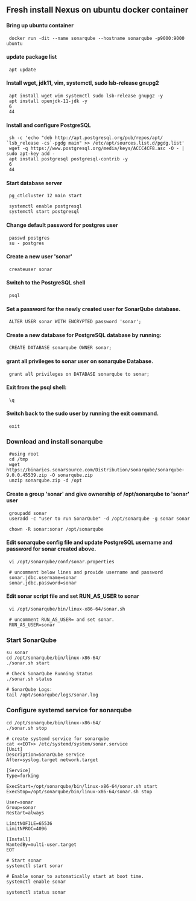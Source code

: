 ## Fresh install Nexus on ubuntu docker container

   #### Bring up ubuntu container
   
     docker run -dit --name sonarqube --hostname sonarqube -p9000:9000 ubuntu
        
   #### update package list
   
     apt update
        
   #### Install wget, jdk11, vim, systemctl, sudo lsb-release gnupg2
   
     apt install wget wim systemctl sudo lsb-release gnupg2 -y
     apt install openjdk-11-jdk -y
     6
     44
        
   #### Install and configure PostgreSQL
   
     sh -c 'echo "deb http://apt.postgresql.org/pub/repos/apt/ `lsb_release -cs`-pgdg main" >> /etc/apt/sources.list.d/pgdg.list'
     wget -q https://www.postgresql.org/media/keys/ACCC4CF8.asc -O - | sudo apt-key add -
     apt install postgresql postgresql-contrib -y
     6
     44
        
   #### Start database server
         
     pg_ctlcluster 12 main start

     systemctl enable postgresql
     systemctl start postgresql
        
   #### Change default password for postgres user
   
     passwd postgres
     su - postgres
        
   #### Create a new user 'sonar'
        
     createuser sonar
        
   #### Switch to the PostgreSQL shell
   
     psql
        
   #### Set a password for the newly created user for SonarQube database.
   
     ALTER USER sonar WITH ENCRYPTED password 'sonar';
        
   #### Create a new database for PostgreSQL database by running:
   
     CREATE DATABASE sonarqube OWNER sonar;
        
   #### grant all privileges to sonar user on sonarqube Database.
   
     grant all privileges on DATABASE sonarqube to sonar;
        
   #### Exit from the psql shell:
   
     \q
        
   #### Switch back to the sudo user by running the exit command.
   
     exit
   
   ### Download and install sonarqube
         
     #using root
     cd /tmp
     wget https://binaries.sonarsource.com/Distribution/sonarqube/sonarqube-9.0.0.45539.zip -O sonarqube.zip
     unzip sonarqube.zip -d /opt
        
   #### Create a group 'sonar' and give ownership of /opt/sonarqube to 'sonar' user
   
     groupadd sonar
     useradd -c "user to run SonarQube" -d /opt/sonarqube -g sonar sonar

     chown -R sonar:sonar /opt/sonarqube
        
   #### Edit sonarqube config file and update PostgreSQL username and password for sonar created above.
   
     vi /opt/sonarqube/conf/sonar.properties

     # uncomment below lines and provide username and password
     sonar.jdbc.username=sonar
     sonar.jdbc.password=sonar
        
   #### Edit sonar script file and set RUN_AS_USER to sonar
   
     vi /opt/sonarqube/bin/linux-x86-64/sonar.sh

     # uncomment RUN_AS_USER= and set sonar.
     RUN_AS_USER=sonar
        
  ### Start SonarQube
  
    su sonar
    cd /opt/sonarqube/bin/linux-x86-64/
    ./sonar.sh start

    # Check SonarQube Running Status
    ./sonar.sh status

    # SonarQube Logs:
    tail /opt/sonarqube/logs/sonar.log
       
  ### Configure systemd service for sonarqube
  
    cd /opt/sonarqube/bin/linux-x86-64/
    ./sonar.sh stop
    
    # create systemd service for sonarqube
    cat <<EOT>> /etc/systemd/system/sonar.service
    [Unit]
    Description=SonarQube service
    After=syslog.target network.target

    [Service]
    Type=forking

    ExecStart=/opt/sonarqube/bin/linux-x86-64/sonar.sh start
    ExecStop=/opt/sonarqube/bin/linux-x86-64/sonar.sh stop

    User=sonar
    Group=sonar
    Restart=always

    LimitNOFILE=65536
    LimitNPROC=4096

    [Install]
    WantedBy=multi-user.target
    EOT
    
    # Start sonar
    systemctl start sonar
    
    # Enable sonar to automatically start at boot time.
    systemctl enable sonar
    
    systemctl status sonar
        
        
   
        
      
      
